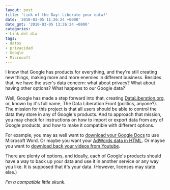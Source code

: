 ```yaml
---
layout: post
title: 'Link of the Day: Liberate your data!'
date: '2010-03-05 11:26:24 +0000'
date_gmt: '2010-03-05 13:26:24 +0000'
categories:
- Link del día
tags:
- datos
- privacidad
- Google
- Microsoft
---
```


I know that Google has products for everything, and they're still creating new things, making more and more enemies in different business. Besides that, we have the user's data concern: what about privacy? What about having other options? What happens to our Google data?

Well, Google has made a step forward into that, creating [DataLiberation.org](http://www.dataliberation.org/), or, known by it's full name, The Data Liberation Front (politics, anyone?). The mission for this project is that all users should be able to control the data they store in any of Google's products. And to approach that mission, you may check for instructions on how to import or export data from any of Google products, and how to make it compatible with different options.

For example, you may as well want to [download your Google Docs](http://www.dataliberation.org/google/google-docs) to use Microsoft Word. Or maybe you want your [AdWords data in HTML](http://www.dataliberation.org/google/adwords). Or maybe you want to [download back your videos from Youtube](http://www.dataliberation.org/google/youtube-1).

There are plenty of options, and ideally, each of Google's products should have a way to back up your data and use it in another service or any way you like. It is supposed that it's your data. (However, licenses may state else.)

_I'm a compatible little skunk._

